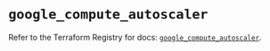 # `google_compute_autoscaler`

Refer to the Terraform Registry for docs: [`google_compute_autoscaler`](https://registry.terraform.io/providers/hashicorp/google-beta/6.28.0/docs/resources/google_compute_autoscaler).
